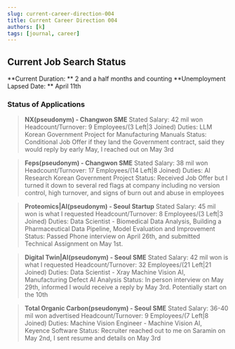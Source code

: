 ```yaml
---
slug: current-career-direction-004
title: Current Career Direction 004
authors: [k]
tags: [journal, career]
---
```

## Current Job Search Status

**Current Duration: ** 2 and a half months and counting
**Unemployment Lapsed Date: ** April 11th

### Status of Applications

> __NX(pseudonym) - Changwon SME__
> Stated Salary: 42 mil won
> Headcount/Turnover: 9 Employees/(3 Left|3 Joined)
> Duties: LLM Korean Government Project for Manufacturing Manuals
> Status: Conditional Job Offer if they land the Government contract, said they would reply by early May, I reached out on May 3rd

> __Feps(pseudonym) - Changwon SME__
> Stated Salary: 38 mil won
> Headcount/Turnover: 17 Employees/(14 Left|8 Joined)
> Duties: AI Research Korean Government Project
> Status: Received Job Offer but I turned it down to several red flags at company including no version control, high turnover, and signs of burn out and abuse in employees

> __Proteomics|AI(pseudonym) - Seoul Startup__
> Stated Salary: 45 mil won is what I requested
> Headcount/Turnover: 8 Employees/(3 Left|3 Joined)
> Duties: Data Scientist - Biomedical Data Analysis, Building a Pharmaceutical Data Pipeline, Model Evaluation and Improvement
> Status: Passed Phone interview on April 26th, and submitted Technical Assignment on May 1st.

> __Digital Twin|AI(pseudonym) - Seoul SME__
> Stated Salary: 42 mil won is what I requested
> Headcount/Turnover: 32 Employees/(21 Left|21 Joined)
> Duties: Data Scientist - Xray Machine Vision AI, Manufacturing Defect AI Analysis
> Status: In person interview on May 29th, informed I would receive a reply by May 3rd. Potentially start on the 10th

> __Total Organic Carbon(pseudonym) - Seoul SME__
> Stated Salary: 36-40 mil won advertised
> Headcount/Turnover: 9 Employees/(7 Left|8 Joined)
> Duties: Machine Vision Engineer - Machine Vision AI, Keyence Software
> Status: Recruiter reached out to me on Saramin on May 2nd, I sent resume and details on May 3rd
 
